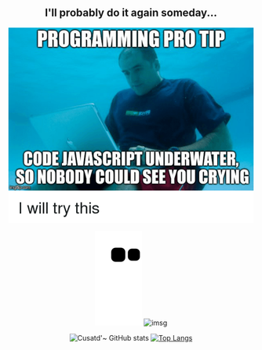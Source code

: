 <h2 align="center">
  I'll probably do it again someday... 
  
</h2>

<div align=center>

  <img src=./images/meme3.png>
  
  ![snake gif](https://github.com/CustardSauce/CustardSauce/blob/output/github-contribution-grid-snake.svg)
  ![imsg](./deco/templaye.svg)


  ![Cusatd'~ GitHub stats](https://github-readme-stats.vercel.app/api?username=CustardSauce&theme=dark&show_icons=true)
  [![Top Langs](https://github-readme-stats.vercel.app/api/top-langs/?username=CustardSauce&layout=compact&theme=dark)](https://github.com/metleeha)


</div>
